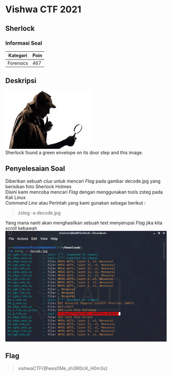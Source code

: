 # Vishwa CTF 2021
## Sherlock
### Informasi Soal
| Kategori | Poin |
|----------|------|
| Forensics | 467 |

## Deskripsi
![image](screenshot/decode.jpg)\
Sherlock found a green envelope on its door step and this image.

## Penyelesaian Soal
Diberikan sebuah *clue* untuk mencari *Flag* pada gambar decode.jpg yang berisikan foto Sherlock Holmes\
Disini kami mencoba mencari *Flag* dengan menggunakan tools zsteg pada Kali Linux <br />
*Command Line* atau Perintah yang kami gunakan sebagai berikut : <br />
> zsteg -a decode.jpg

Yang mana nanti akan menghasilkan sebuah text menyerupai *Flag* jika kita scroll kebawah <br />
![image](screenshot/zstegSherlock.png)


## Flag
> vishwaCTF{@wes0Me_sh3Rl0cK_H0m3s}
